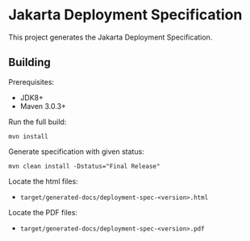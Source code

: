 Jakarta Deployment Specification
============================

This project generates the Jakarta Deployment Specification.

Building
--------

Prerequisites:

* JDK8+
* Maven 3.0.3+

Run the full build:

`mvn install`

Generate specification with given status:

`mvn clean install -Dstatus="Final Release"`

Locate the html files:
- `target/generated-docs/deployment-spec-<version>.html`

Locate the PDF files:
- `target/generated-docs/deployment-spec-<version>.pdf`
